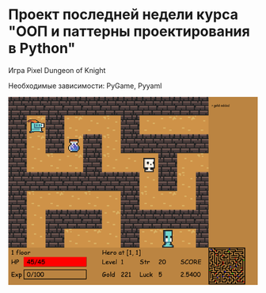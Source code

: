 <h1>Проект последней недели курса "ООП и паттерны проектирования в Python"</h1>
<p>Игра Pixel Dungeon of Knight</p>
<p>Необходимые зависимости: PyGame, Pyyaml</p>

![Screenshot](https://github.com/Centrstop/PixelDungeonOfKnight/blob/master/Screenshot.PNG)
